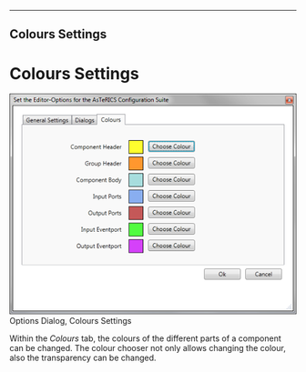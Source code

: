   
---
Colours Settings
---

# Colours Settings

![Screenshot: Options Dialog, Colours Settings](img/Colour_settings.png "Screenshot: Options Dialog, Colours Settings")  
Options Dialog, Colours Settings

Within the _Colours_ tab, the colours of the different parts of a component can be changed. The colour chooser not only allows changing the colour, also the transparency can be changed.